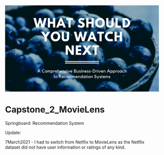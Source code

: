 ![image](https://raw.githubusercontent.com/villafue/Capstone_2_MovieLens/f25a222a027c0b07ebd42e5c82394b5111b9c765/Pictures/README/WHAT%20SHOULD%20YOU%20WATCH%20NEXT.svg)



# Capstone_2_MovieLens
Springboard: Recommendation System

Update: 

7March2021 - I had to switch from Netflix to MovieLens as the Netflix dataset did not have user information or ratings of any kind. 
